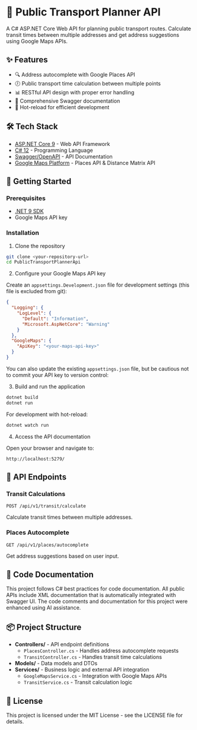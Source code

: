 # 🚌 Public Transport Planner API

A C# ASP.NET Core Web API for planning public transport routes. Calculate transit times between multiple addresses and get address suggestions using Google Maps APIs.

## ✨ Features

- 🔍 Address autocomplete with Google Places API
- 🕖 Public transport time calculation between multiple points
- 📊 RESTful API design with proper error handling
- 📝 Comprehensive Swagger documentation
- 🔄 Hot-reload for efficient development

## 🛠️ Tech Stack

- [ASP.NET Core 9](https://dotnet.microsoft.com/en-us/apps/aspnet) - Web API Framework
- [C# 12](https://dotnet.microsoft.com/en-us/languages/csharp) - Programming Language
- [Swagger/OpenAPI](https://swagger.io/) - API Documentation
- [Google Maps Platform](https://developers.google.com/maps) - Places API & Distance Matrix API

## 🚀 Getting Started

### Prerequisites

- [.NET 9 SDK](https://dotnet.microsoft.com/en-us/download)
- Google Maps API key

### Installation

1. Clone the repository

```bash
git clone <your-repository-url>
cd PublicTransportPlannerApi
```

2. Configure your Google Maps API key

Create an `appsettings.Development.json` file for development settings (this file is excluded from git):

```json
{
  "Logging": {
    "LogLevel": {
      "Default": "Information",
      "Microsoft.AspNetCore": "Warning"
    }
  },
  "GoogleMaps": {
    "ApiKey": "<your-maps-api-key>"
  }
}
```

You can also update the existing `appsettings.json` file, but be cautious not to commit your API key to version control:

3. Build and run the application

```bash
dotnet build
dotnet run
```

For development with hot-reload:

```bash
dotnet watch run
```

4. Access the API documentation

Open your browser and navigate to:
```
http://localhost:5279/
```

## 📡 API Endpoints

### Transit Calculations

```
POST /api/v1/transit/calculate
```

Calculate transit times between multiple addresses.

### Places Autocomplete

```
GET /api/v1/places/autocomplete
```

Get address suggestions based on user input.

## 📝 Code Documentation

This project follows C# best practices for code documentation. All public APIs include XML documentation that is automatically integrated with Swagger UI. The code comments and documentation for this project were enhanced using AI assistance.

## 📦 Project Structure

- **Controllers/** - API endpoint definitions
  - `PlacesController.cs` - Handles address autocomplete requests
  - `TransitController.cs` - Handles transit time calculations
- **Models/** - Data models and DTOs
- **Services/** - Business logic and external API integration
  - `GoogleMapsService.cs` - Integration with Google Maps APIs
  - `TransitService.cs` - Transit calculation logic

## 📄 License

This project is licensed under the MIT License - see the LICENSE file for details.
